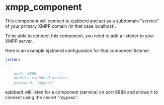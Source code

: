 # xmpp_component

This component will connect to ejabberd and act as a subdomain "service" of your primary XMPP domain
(in that case localhost).

To be able to connect this component, you need to add a listener to your XMPP server.

Here is an example ejabberd configuration for that component listener:

```yaml
listen:
...
  -
    port: 8888
    module: ejabberd_service
    password: "mypass"
```

ejabberd will listen for a component (service) on port 8888 and allows it to connect using the
secret "mypass".
